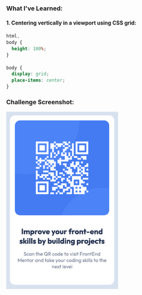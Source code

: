 ### What I've Learned:

#### 1. Centering vertically in a viewport using CSS grid:

```css
html,
body {
  height: 100%;
}

body {
  display: grid;
  place-items: center;
}
```

### Challenge Screenshot:
<img src="challenge-screenshot.png" width="300">


